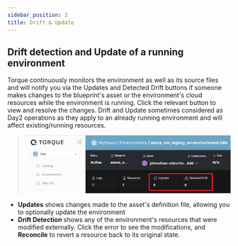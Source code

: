 ```yaml
---
sidebar_position: 2
title: Drift & Update
---
```


## Drift detection and Update of a running environment
Torque continuously monitors the environment as well as its source files and will notify you via the Updates and Detected Drift buttons if someone makes changes to the blueprint's asset or the environment's cloud resources while the environment is running. Click the relevant button  to view and resolve the changes. Drift and Update sometimes considered as Day2 operations as they apply to an already running environment and will affect existing/running resources.

> ![Locale Dropdown](/img/updates-and-drift.png)

* __Updates__ shows changes made to the asset's definition file, allowing you to optionally update the environment
* __Drift Detection__ shows any of the environment's resources that were modified externally. Click the error to see the modifications, and __Reconcile__ to revert a resource back to its original state.


